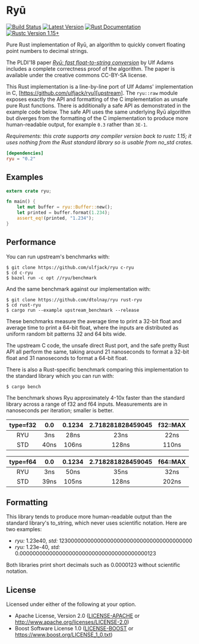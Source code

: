 # Ryū

[![Build Status](https://api.travis-ci.org/dtolnay/ryu.svg?branch=master)](https://travis-ci.org/dtolnay/ryu)
[![Latest Version](https://img.shields.io/crates/v/ryu.svg)](https://crates.io/crates/ryu)
[![Rust Documentation](https://img.shields.io/badge/api-rustdoc-blue.svg)](https://docs.rs/ryu)
[![Rustc Version 1.15+](https://img.shields.io/badge/rustc-1.15+-lightgray.svg)](https://blog.rust-lang.org/2017/02/02/Rust-1.15.html)

Pure Rust implementation of Ryū, an algorithm to quickly convert floating point
numbers to decimal strings.

The PLDI'18 paper [*Ryū: fast float-to-string conversion*][paper] by Ulf Adams
includes a complete correctness proof of the algorithm. The paper is available
under the creative commons CC-BY-SA license.

This Rust implementation is a line-by-line port of Ulf Adams' implementation in
C, [https://github.com/ulfjack/ryu][upstream]. The `ryu::raw` module exposes
exactly the API and formatting of the C implementation as unsafe pure Rust
functions. There is additionally a safe API as demonstrated in the example code
below. The safe API uses the same underlying Ryū algorithm but diverges from the
formatting of the C implementation to produce more human-readable output, for
example `0.3` rather than `3E-1`.

*Requirements: this crate supports any compiler version back to rustc 1.15; it
uses nothing from the Rust standard library so is usable from no_std crates.*

[paper]: https://dl.acm.org/citation.cfm?id=3192369
[upstream]: https://github.com/ulfjack/ryu/tree/795c8b57aa454c723194bbea8e4bf2ccd28e865f

```toml
[dependencies]
ryu = "0.2"
```

## Examples

```rust
extern crate ryu;

fn main() {
    let mut buffer = ryu::Buffer::new();
    let printed = buffer.format(1.234);
    assert_eq!(printed, "1.234");
}
```

## Performance

You can run upstream's benchmarks with:

```console
$ git clone https://github.com/ulfjack/ryu c-ryu
$ cd c-ryu
$ bazel run -c opt //ryu/benchmark
```

And the same benchmark against our implementation with:

```console
$ git clone https://github.com/dtolnay/ryu rust-ryu
$ cd rust-ryu
$ cargo run --example upstream_benchmark --release
```

These benchmarks measure the average time to print a 32-bit float and average
time to print a 64-bit float, where the inputs are distributed as uniform random
bit patterns 32 and 64 bits wide.

The upstream C code, the unsafe direct Rust port, and the safe pretty Rust API
all perform the same, taking around 21 nanoseconds to format a 32-bit float and
31 nanoseconds to format a 64-bit float.

There is also a Rust-specific benchmark comparing this implementation to the
standard library which you can run with:

```console
$ cargo bench
```

The benchmark shows Ryu approximately 4-10x faster than the standard library
across a range of f32 and f64 inputs. Measurements are in nanoseconds per
iteration; smaller is better.

| type=f32 | 0.0  | 0.1234 | 2.718281828459045 | f32::MAX |
|:--------:|:----:|:------:|:-----------------:|:--------:|
| RYU      | 3ns  | 28ns   | 23ns              | 22ns     |
| STD      | 40ns | 106ns  | 128ns             | 110ns    |

| type=f64 | 0.0  | 0.1234 | 2.718281828459045 | f64::MAX |
|:--------:|:----:|:------:|:-----------------:|:--------:|
| RYU      | 3ns  | 50ns   | 35ns              | 32ns     |
| STD      | 39ns | 105ns  | 128ns             | 202ns    |

## Formatting

This library tends to produce more human-readable output than the standard
library's to\_string, which never uses scientific notation. Here are two
examples:

- *ryu:* 1.23e40, *std:* 12300000000000000000000000000000000000000
- *ryu:* 1.23e-40, *std:* 0.000000000000000000000000000000000000000123

Both libraries print short decimals such as 0.0000123 without scientific
notation.

## License

Licensed under either of the following at your option.

- Apache License, Version 2.0 ([LICENSE-APACHE](LICENSE-APACHE) or http://www.apache.org/licenses/LICENSE-2.0)
- Boost Software License 1.0 ([LICENSE-BOOST](LICENSE-BOOST) or https://www.boost.org/LICENSE_1_0.txt)
